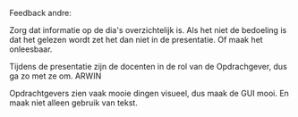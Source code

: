 Feedback andre:

Zorg dat informatie op de dia's overzichtelijk is. Als het niet de bedoeling is dat het gelezen wordt zet het dan niet in de presentatie. Of maak het onleesbaar.

Tijdens de presentatie zijn de docenten in de rol van de Opdrachgever, dus ga zo met ze om. ARWIN

Opdrachtgevers zien vaak mooie dingen visueel, dus maak de GUI mooi. En maak niet alleen gebruik van tekst.




